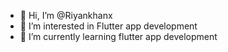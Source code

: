 - 👋 Hi, I’m @Riyankhanx
- 👀 I’m interested in Flutter app development
- 🌱 I’m currently learning flutter app development

<!---
Riyankhanx/Riyankhanx is a ✨ special ✨ repository because its `README.md` (this file) appears on your GitHub profile.
You can click the Preview link to take a look at your changes.
--->
